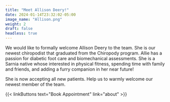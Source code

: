 ```yaml
---
title: "Meet Allison Deery!"
date: 2024-01-14T23:32:02-05:00
image_name: "Allison.png"
weight: 2
draft: false
headless: true
---
```


We would like to formally welcome Allison Deery to the team. She is our newest chiropodist that graduated from the Chiropody program. Allie has a passion for diabetic foot care and biomechanical assessments.
She is a Sarnia native whose interested in physical fitness, spending time with family and friends, and adding a furry companion in her near future!

She is now accepting all new patients. Help us to warmly welcome our newest member of the team.

{{< linkButtons text="Book Appointment" link="about" >}}